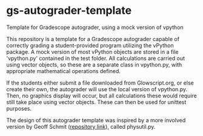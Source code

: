 # gs-autograder-template
Template for Gradescope autograder, using a mock version of vpython

This repository is a template for a Gradescope autograder capable of correctly grading a student-provided program utilizing the vPython package. A mock version of most vPython objects are stored in a file 'vpython.py' contained in the test folder. All calculations are carried out using vector objects, so these are a separate class in vpython.py, with appropriate mathematical operations defined.

If the students either submit a file downloaded from Glowscript.org, or else create their own, the autograder will use the local version of vpython.py. Then, no graphics display will occur, but all calculations these would require still take place using vector objects. These can then be used for unittest purposes.

The design of this autograder template was inspired by a more involved version by Geoff Schmit ([repository link](https://github.com/gcschmit/vpython-physics)), called physutil.py.
